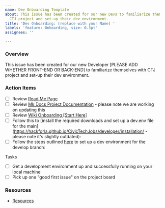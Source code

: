 ```yaml
---
name: Dev Onboarding Template
about: This issue has been created for our new Devs to familiarize themselves with
  CTJ project and set-up their dev environment.
title: 'Dev Onboarding: [replace with your Name] '
labels: 'feature: Onboarding, size: 0.5pt'
assignees: ''

---
```


### Overview

This issue has been created for our new Developer [PLEASE ADD WHETHER FRONT-END OR BACK-END] to familiarize themselves with CTJ project and set-up their dev environment. 

### Action Items

- [ ] Review [Read Me Page](https://github.com/hackforla/CivicTechJobs)
- [ ] Review [Mk Docs Project Documentation](https://hackforla.github.io/CivicTechJobs/) - please note we are working on updating this
- [ ] Review [Wiki Onboarding [Start Here]](https://github.com/hackforla/CivicTechJobs/wiki/Onboarding-%5BStart-Here%5D)
- [ ] Follow this to [install the required downloads and set up a dev.env file for the  main] (https://hackforla.github.io/CivicTechJobs/developer/installation/ - please note it's slightly outdated):
- [ ] Follow the steps outlined [here](https://docs.google.com/document/d/1v_81bQXrad7Tg-_0CBjhr6FKkn-q0xNpc_NKcWASvdU/edit?usp=sharing) to set up a dev environment for the develop branch:

Tasks

- [ ] Get a development environment up and successfully running on your local machine
- [ ] Pick up one "good first issue" on the project board

### Resources

- [Resources](https://hackforla.github.io/CivicTechJobs/resources/)